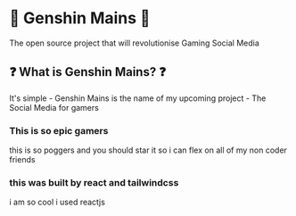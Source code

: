 # 🚀 Genshin Mains 🚀

The open source project that will revolutionise Gaming Social Media

## ❓ What is Genshin Mains? ❓

It's simple - Genshin Mains is the name of my upcoming project - The Social Media for gamers

### This is so epic gamers

this is so poggers and you should star it so i can flex on all of my non coder friends

### this was built by react and tailwindcss
i am so cool i used reactjs
